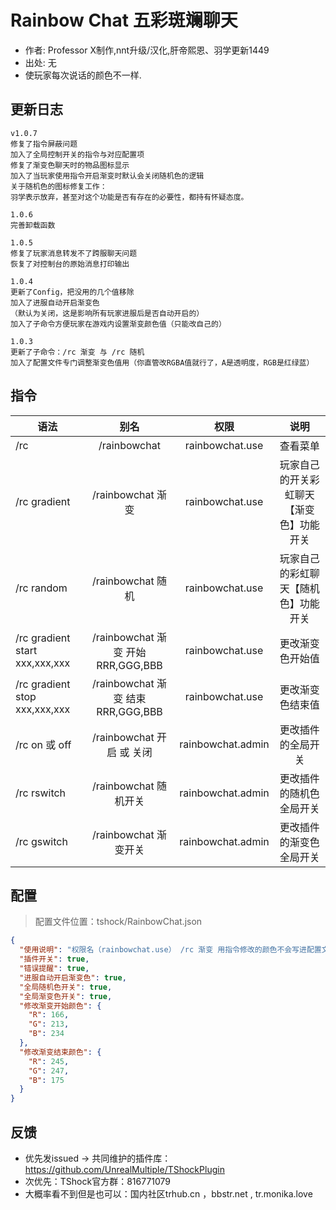 # Rainbow Chat 五彩斑斓聊天

- 作者: Professor X制作,nnt升级/汉化,肝帝熙恩、羽学更新1449
- 出处: 无
- 使玩家每次说话的颜色不一样.

## 更新日志

```
v1.0.7
修复了指令屏蔽问题
加入了全局控制开关的指令与对应配置项
修复了渐变色聊天时的物品图标显示
加入了当玩家使用指令开启渐变时默认会关闭随机色的逻辑
关于随机色的图标修复工作：
羽学表示放弃，甚至对这个功能是否有存在的必要性，都持有怀疑态度。

1.0.6
完善卸载函数

1.0.5
修复了玩家消息转发不了跨服聊天问题
恢复了对控制台的原始消息打印输出

1.0.4
更新了Config，把没用的几个值移除
加入了进服自动开启渐变色
（默认为关闭，这是影响所有玩家进服后是否自动开启的）
加入了子命令方便玩家在游戏内设置渐变颜色值（只能改自己的）

1.0.3
更新了子命令：/rc 渐变 与 /rc 随机
加入了配置文件专门调整渐变色值用（你直管改RGBA值就行了，A是透明度，RGB是红绿蓝）
```

## 指令

| 语法                             | 别名  |       权限       |                   说明                   |
| -------------------------------- | :---: | :--------------: | :--------------------------------------: |
| /rc |  /rainbowchat  |rainbowchat.use  |   查看菜单   |
| /rc gradient |  /rainbowchat 渐变  |  rainbowchat.use  |   玩家自己的开关彩虹聊天【渐变色】功能开关   |
| /rc random |  /rainbowchat 随机  |  rainbowchat.use  |   玩家自己的彩虹聊天【随机色】功能开关   |
| /rc gradient start xxx,xxx,xxx|  /rainbowchat 渐变 开始 RRR,GGG,BBB  | rainbowchat.use  |   更改渐变色开始值   |
| /rc gradient stop xxx,xxx,xxx|  /rainbowchat 渐变 结束 RRR,GGG,BBB  | rainbowchat.use  |   更改渐变色结束值   |
| /rc on 或 off |  /rainbowchat 开启 或 关闭 | rainbowchat.admin  |   更改插件的全局开关   |
| /rc rswitch |  /rainbowchat 随机开关 | rainbowchat.admin  |   更改插件的随机色全局开关   |
| /rc gswitch |  /rainbowchat 渐变开关 | rainbowchat.admin  |   更改插件的渐变色全局开关   |



## 配置
> 配置文件位置：tshock/RainbowChat.json
```json
{
  "使用说明": "权限名（rainbowchat.use） /rc 渐变 用指令修改的颜色不会写进配置文件，这里改的是全体默认渐变色，开启【随机色】渐变会默认失效",
  "插件开关": true,
  "错误提醒": true,
  "进服自动开启渐变色": true,
  "全局随机色开关": true,
  "全局渐变色开关": true,
  "修改渐变开始颜色": {
    "R": 166,
    "G": 213,
    "B": 234
  },
  "修改渐变结束颜色": {
    "R": 245,
    "G": 247,
    "B": 175
  }
}
```
## 反馈
- 优先发issued -> 共同维护的插件库：https://github.com/UnrealMultiple/TShockPlugin
- 次优先：TShock官方群：816771079
- 大概率看不到但是也可以：国内社区trhub.cn ，bbstr.net , tr.monika.love
